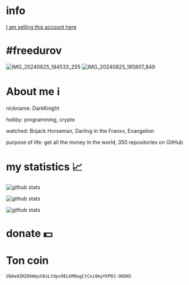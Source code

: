 # info 
[I am selling this account here](https://izi.ru/offers/2067600) 
# #freedurov
![IMG_20240825_184533_255](https://github.com/user-attachments/assets/3aefe156-9eb5-4d1f-8ab8-ce47164dafd8)
![IMG_20240825_185807_849](https://github.com/user-attachments/assets/3e7e1b87-623a-43d3-a597-9da188e7751d)

# About me ℹ️
nickname: DarkKnight

hobby: programming, crypto

watched: Bojack Horseman, Darling in the Franxx, Evangelion

purpose of life: get all the money in the world, 350 repositories on GitHub 
# my statistics 📈
![github stats](https://github-profile-trophy.vercel.app/?username=l0v3m0n3y&no-frame=true&no-bg=true&theme=juicyfresh)

![github stats](https://github-readme-stats.vercel.app/api?username=l0v3m0n3y&show_icons=true&theme=dark&hide_border=true)

![github stats](https://github-readme-stats.vercel.app/api/top-langs/?username=l0v3m0n3y&theme=dark&hide_border=true)
# donate 💵
# Ton coin
```UQAeAZH2DkWqsU8zLtdpx9ELkM0agCtCoi8myYkPOJ-9ObNS```
